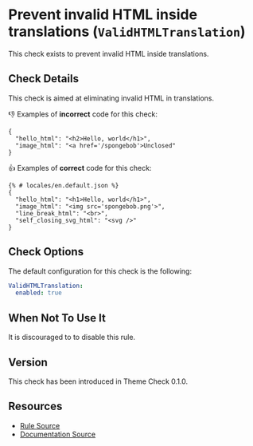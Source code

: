 # Prevent invalid HTML inside translations (`ValidHTMLTranslation`)

This check exists to prevent invalid HTML inside translations.

## Check Details

This check is aimed at eliminating invalid HTML in translations.

:-1: Examples of **incorrect** code for this check:

```liquid
{
  "hello_html": "<h2>Hello, world</h1>",
  "image_html": "<a href='/spongebob'>Unclosed"
}
```

:+1: Examples of **correct** code for this check:

```liquid
{% # locales/en.default.json %}
{
  "hello_html": "<h1>Hello, world</h1>",
  "image_html": "<img src='spongebob.png'>",
  "line_break_html": "<br>",
  "self_closing_svg_html": "<svg />"
}
```

## Check Options

The default configuration for this check is the following:

```yaml
ValidHTMLTranslation:
  enabled: true
```

## When Not To Use It

It is discouraged to to disable this rule.

## Version

This check has been introduced in Theme Check 0.1.0.

## Resources

- [Rule Source][codesource]
- [Documentation Source][docsource]

[codesource]: /lib/theme_check/checks/valid_html_translation.rb
[docsource]: /docs/checks/valid_html_translation.md
